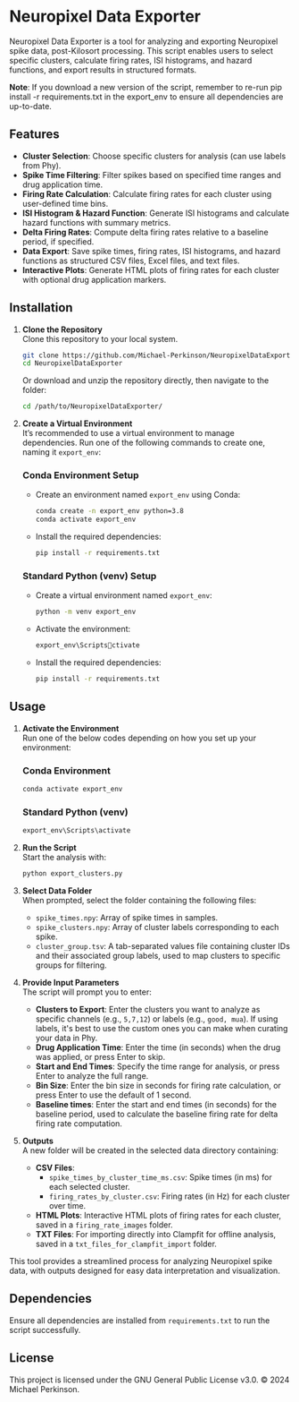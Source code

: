 
# Neuropixel Data Exporter

Neuropixel Data Exporter is a tool for analyzing and exporting Neuropixel spike data, post-Kilosort processing. This script enables users to select specific clusters, calculate firing rates, ISI histograms, and hazard functions, and export results in structured formats.

**Note**: If you download a new version of the script, remember to re-run pip install -r requirements.txt in the export_env to ensure all dependencies are up-to-date.

## Features

- **Cluster Selection**: Choose specific clusters for analysis (can use labels from Phy).
- **Spike Time Filtering**: Filter spikes based on specified time ranges and drug application time.
- **Firing Rate Calculation**: Calculate firing rates for each cluster using user-defined time bins.
- **ISI Histogram & Hazard Function**: Generate ISI histograms and calculate hazard functions with summary metrics.
- **Delta Firing Rates**: Compute delta firing rates relative to a baseline period, if specified.
- **Data Export**: Save spike times, firing rates, ISI histograms, and hazard functions as structured CSV files, Excel files, and text files.
- **Interactive Plots**: Generate HTML plots of firing rates for each cluster with optional drug application markers.

## Installation

1. **Clone the Repository**  
   Clone this repository to your local system.

   ```bash
   git clone https://github.com/Michael-Perkinson/NeuropixelDataExporter.git
   cd NeuropixelDataExporter
   ```

   Or download and unzip the repository directly, then navigate to the folder:

   ```bash
   cd /path/to/NeuropixelDataExporter/
   ```

2. **Create a Virtual Environment**  
   It’s recommended to use a virtual environment to manage dependencies. Run one of the following commands to create one, naming it `export_env`:

   ### Conda Environment Setup

   - Create an environment named `export_env` using Conda:

     ```bash
     conda create -n export_env python=3.8
     conda activate export_env
     ```

   - Install the required dependencies:

     ```bash
     pip install -r requirements.txt
     ```

   ### Standard Python (venv) Setup

   - Create a virtual environment named `export_env`:

     ```bash
     python -m venv export_env
     ```

   - Activate the environment:

     ```bash
     export_env\Scriptsctivate
     ```

   - Install the required dependencies:

     ```bash
     pip install -r requirements.txt
     ```

## Usage

1. **Activate the Environment**  
   Run one of the below codes depending on how you set up your environment:

   ### Conda Environment

      ```bash
      conda activate export_env 
      ```

   ### Standard Python (venv)

      ```bash
      export_env\Scripts\activate
      ```

2. **Run the Script**  
   Start the analysis with:

   ```bash
   python export_clusters.py
   ```

3. **Select Data Folder**  
   When prompted, select the folder containing the following files:
   - `spike_times.npy`: Array of spike times in samples.
   - `spike_clusters.npy`: Array of cluster labels corresponding to each spike.
   - `cluster_group.tsv`: A tab-separated values file containing cluster IDs and their associated group labels, used to map clusters to specific groups for filtering.

4. **Provide Input Parameters**  
   The script will prompt you to enter:
   - **Clusters to Export**: Enter the clusters you want to analyze as specific channels (e.g., `5,7,12`) or labels (e.g., `good, mua`). If using labels, it's best to use the custom ones you can make when curating your data in Phy.
   - **Drug Application Time**: Enter the time (in seconds) when the drug was applied, or press Enter to skip.
   - **Start and End Times**: Specify the time range for analysis, or press Enter to analyze the full range.
   - **Bin Size**: Enter the bin size in seconds for firing rate calculation, or press Enter to use the default of 1 second.
   - **Baseline times**: Enter the start and end times (in seconds) for the baseline period, used to calculate the baseline firing rate for delta firing rate computation.

5. **Outputs**  
   A new folder will be created in the selected data directory containing:
   - **CSV Files**:
     - `spike_times_by_cluster_time_ms.csv`: Spike times (in ms) for each selected cluster.
     - `firing_rates_by_cluster.csv`: Firing rates (in Hz) for each cluster over time.
   - **HTML Plots**: Interactive HTML plots of firing rates for each cluster, saved in a `firing_rate_images` folder.
   - **TXT Files**: For importing directly into Clampfit for offline analysis, saved in a `txt_files_for_clampfit_import` folder.

This tool provides a streamlined process for analyzing Neuropixel spike data, with outputs designed for easy data interpretation and visualization.

## Dependencies

Ensure all dependencies are installed from `requirements.txt` to run the script successfully.

## License

This project is licensed under the GNU General Public License v3.0. © 2024 Michael Perkinson.
